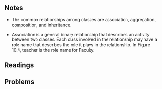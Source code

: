 ## Notes

* The common relationships among classes are association, aggregation, composition, and inheritance.

* Association is a general binary relationship that describes an activity between two classes. Each class involved in the relationship may have a role name that describes the role it plays in the relationship. In Figure 10.4, teacher is the role name for Faculty.


## Readings


## Problems
